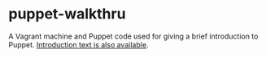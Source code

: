 # puppet-walkthru

A Vagrant machine and Puppet code used for giving a brief introduction to
Puppet. [Introduction text is also
available](http://www.whoisandrew.com/blog/2014/01/29/intro-to-puppet-the-bare-minimum/).
